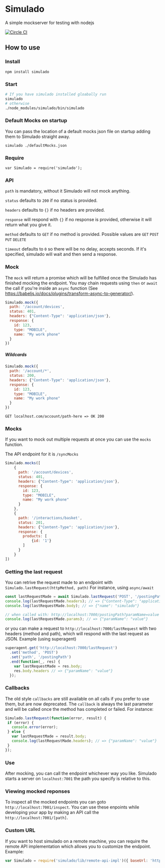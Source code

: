 # Simulado
A simple mockserver for testing with nodejs

[![Circle CI](https://circleci.com/gh/ldabiralai/simulado.svg?style=svg)](https://circleci.com/gh/ldabiralai/simulado)

## How to use
### Install
    npm install simulado
### Start
```bash
# If you have simulado installed gloabally run
simulado
# otherwise
./node_modules/simulado/bin/simulado
```
### Default Mocks on startup
You can pass the location of a default mocks json file on startup adding them to Simulado straight away.
```
simulado ./defaultMocks.json
```
### Require
    var Simulado = require('simulado');

### API
```path``` is mandatory, without it Simulado will not mock anything.

```status``` defaults to ```200``` if no status is provided.

```headers``` defaults to ```{}``` if no headers are provided.

```response``` will respond with ```{}``` if no response is provided, otherwise it will return what you give it.

```method``` defaults to ```GET``` if no method is provided. Possible values are ```GET``` ```POST``` ```PUT``` ```DELETE```

```timeout``` defaults to ```0``` so there will be no delay, accepts seconds. If it's specified, simulado will wait and then send a response.

### Mock
The `mock` will return a promise which will be fulfilled once the Simulado has finished mocking the endpoint. 
You may chain requests using `then` or `await` the call if you're inside an `async` function (See https://babeljs.io/docs/plugins/transform-async-to-generator/).
```javascript
Simulado.mock({
  path: '/account/devices',
  status: 401,
  headers: {"Content-Type": 'application/json'},
  response: {
    id: 123,
    type: "MOBILE",
    name: "My work phone"
  }
})
```

##### Wildcards
```javascript
Simulado.mock({
  path: '/account/*',
  status: 200,
  headers: {"Content-Type": 'application/json'},
  response: {
    id: 123,
    type: "MOBILE",
    name: "My work phone"
  }
})
```
<code>GET localhost.com/account/path-here => OK 200</code>

### Mocks
If you want to mock out multiple requests at once you can use the `mocks` function.

The API endpoint for it is `/syncMocks`

```javascript
Simulado.mocks([
    {
      path: '/account/devices',
      status: 401,
      headers: {"Content-Type": 'application/json'},
      response: {
        id: 123,
        type: "MOBILE",
        name: "My work phone"
      }
    },
    {
      path: '/interactions/basket',
      status: 201,
      headers: {"Content-Type": 'application/json'},
      response: {
        products: [
            {id: '1'}
        ]
      }
    }
])
```


### Getting the last request
You can retrive the request made to an endpoint with ```Simulado.lastRequest(httpMethod, path)```
For instance, using `async/await`
```javascript
const lastRequestMade = await Simulado.lastRequest('POST', '/postingPath');
console.log(lastRequestMade.headers); // => {"Content-Type": "application/json"}
console.log(lastRequestMade.body); // => {"name": "simulado"}

// when called with: http://localhost:7000/postingPath?paramName=value
console.log(lastRequestMade.params); // => {"paramName": "value"}
```
or you can make a request to ```http://localhost:7000/lastRequest``` with two headers (method and path), which will respond with the last request as JSON.
Example (using superagent)
```javascript
superagent.get('http://localhost:7000/lastRequest')
  .set('method', 'POST')
  .set('path', '/postingPath')
  .end(function(_, res) {
    var lastRequestMade = res.body;
    res.body.headers // => {"paramName": "value"}
  });
```

### Callbacks
The old style `callbacks` are still available on all calls if you prefer to use them, but are now deprecated. 
The `callback` is always the last parameter and will be called once the method has completed or failed. 
For instance:
```javascript
Simulado.lastRequest(function(error, result) {
 if (error) {
   console.error(error);
 } else {
   var lastRequestMade = result.body;
   console.log(lastRequestMade.headers); // => {"paramName": "value"}
 }
});
```

### Use
After mocking, you can call the endpoint whichever way you like. Simulado starts a server on ```localhost:7001``` the path you specify is relative to this.

### Viewing mocked reponses
To inspect all the mocked endpoints you can goto `http://localhost:7001/inspect`. You can use these enpoints while developing your app by making an API call the `http://localhost:7001/[path]`.

### Custom URL
If you want to host simulado on a remote machine, you can require the remote API implementation which allows you to customize the endpoint.
Example:
```javascript
var Simulado = require('simulado/lib/remote-api-impl')({ baseUrl: 'http://simulado.onthecloud.com' });
```
